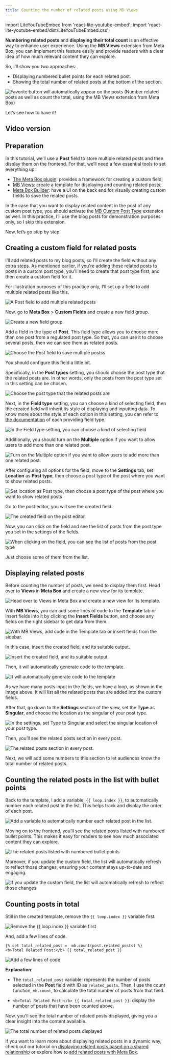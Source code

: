 ```yaml
---
title: Counting the number of related posts using MB Views
---
```


import LiteYouTubeEmbed from 'react-lite-youtube-embed';
import 'react-lite-youtube-embed/dist/LiteYouTubeEmbed.css';

**Numbering related posts** and **displaying their total count** is an effective way to enhance user experience. Using the **MB Views** extension from Meta Box, you can implement this feature easily and provide readers with a clear idea of how much relevant content they can explore.

So, I’ll show you two approaches:

* Displaying numbered bullet points for each related post.
* Showing the total number of related posts at the bottom of the section.

![Favorite button will automatically appear on the posts](https://i.imgur.com/e654M8s.png)
(Number related posts as well as count the total, using the MB Views extension from Meta Box)

Let’s see how to have it!

## Video version

<LiteYouTubeEmbed id='hiMeLkGX1QA' />

## Preparation

In this tutorial, we’ll use a **Post** field to store multiple related posts and then display them on the frontend. For that, we’ll need a few essential tools to set everything up.

* [The Meta Box plugin](https://wordpress.org/plugins/meta-box/): provides a framework for creating a custom field;
* [MB Views](https://metabox.io/plugins/mb-views/): create a template for displaying and counting related posts;
* [Meta Box Builder](https://metabox.io/plugins/meta-box-builder/): have a UI on the back end for visually creating custom fields to save the related posts.

In the case that you want to display related content in the post of any custom post type, you should activate the [MB Custom Post Type](https://metabox.io/plugins/custom-post-type/) extension as well. In this practice, I’ll use the blog posts for demonstration purposes only, so I skip this extension.

Now, let’s go step by step.

## Creating a custom field for related posts

I’ll add related posts to my blog posts, so I'll create the field without any extra steps. As mentioned earlier, if you're adding these related posts to posts in a custom post type, you'll need to create that post type first, and then create a custom field for it.

For illustration purposes of this practice only, I’ll set up a field to add multiple related posts like this.

![A Post field to add multiple related posts](https://i.imgur.com/drvwc77.png)

Now, go to **Meta Box** > **Custom Fields** and create a new field group.

![Create a new field group](https://i.imgur.com/t1ZUWwN.png)

Add a field in the type of **Post**. This field type allows you to choose more than one post from a regulated post type. So that, you can use it to choose several posts, then we can see them as related posts.

![Choose the Post field to save multiple postss](https://i.imgur.com/q0YPZ6V.png)

You should configure this field a little bit.

Specifically, in the **Post types** setting, you should choose the post type that the related posts are. In other words, only the posts from the post type set in this setting can be chosen.

![Choose the post type that the related posts are](https://i.imgur.com/iYt03A4.png)

Next, in the **Field type** setting, you can choose a kind of selecting field, then the created field will inherit its style of displaying and inputting data. To know more about the style of each option in this setting, you can refer to [the documentation](https://docs.metabox.io/fields/post/#settings) of each providing field type.

![In the Field type setting, you can choose a kind of selecting field](https://i.imgur.com/IZyvaRW.png)

Additionally, you should turn on the **Multiple** option if you want to allow users to add more than one related post.

![Turn on the Multiple option if you want to allow users to add more than one related post.](https://i.imgur.com/XHMrxFk.png)

After configuring all options for the field, move to the **Settings** tab, set **Location** as **Post type**, then choose a post type of the post where you want to show related posts.

![Set location as Post type, then choose a post type of the post where you want to show related posts](https://i.imgur.com/gHzA4i4.png)

Go to the post editor, you will see the created field.

![The created field on the post editor](https://i.imgur.com/QIzQrL4.png)

Now, you can click on the field and see the list of posts from the post type you set in the settings of the fields.

![When clicking on the field, you can see the list of posts from the post type](https://i.imgur.com/AT5fy49.png)

Just choose some of them from the list.

## Displaying related posts

Before counting the number of posts, we need to display them first. Head over to **Views** in **Meta Box** and create a new view for its template.

![Head over to Views in Meta Box and create a new view for its template.](https://i.imgur.com/Bn7Dfnj.png)

With **MB Views**, you can add some lines of code to the **Template** tab or insert fields into it by clicking the **Insert Fields** button, and choose any fields on the right sidebar to get data from them.

![With MB Views, add code in the Template tab or insert fields from the sidebar.](https://i.imgur.com/bEJzhYo.png)

In this case, insert the created field, and its suitable output.

![Insert the created field, and its suitable output.](https://i.imgur.com/73YssjW.png)

Then, it will automatically generate code to the template.

![It will automatically generate code to the template](https://i.imgur.com/dZU05me.png)

As we have many posts input in the fields, we have a loop, as shown in the image above. It will list all the related posts that are added into the custom fields.

After that, go down to the **Settings** section of the view, set the **Type** as **Singular**, and choose the location as the singular of your post type.

![In the settings, set Type to Singular and select the singular location of your post type.](https://i.imgur.com/AdmRKNd.png)

Then, you’ll see the related posts section in every post.

![The related posts section in every post.](https://i.imgur.com/tDqagpO.png)

Next, we will add some numbers to this section to let audiences know the total number of related posts.

## Counting the related posts in the list with bullet points

Back to the template, I add a variable, `{{ loop.index }}`, to automatically number each related post in the list. This helps track and display the order of each post.

![Add a variable to automatically number each related post in the list.](https://i.imgur.com/PfMnRDW.png)

Moving on to the frontend, you’ll see the related posts listed with numbered bullet points. This makes it easy for readers to see how much associated content they can explore.

![The related posts listed with numbered bullet points](https://i.imgur.com/wwRx49X.png)

Moreover, if you update the custom field, the list will automatically refresh to reflect those changes, ensuring your content stays up-to-date and engaging.

![If you update the custom field, the list will automatically refresh to reflect those changes](https://i.imgur.com/bYJv1E7.gif)

## Counting posts in total

Still in the created template, remove the `{{ loop.index }}` variable first.

![Remove the {{ loop.index }} variable first](https://i.imgur.com/PfMnRDW.png)

And, add a few lines of code.

```
{% set total_related_post =  mb.count(post.related_posts) %}
<b>Total Related Post:</b> {{ total_related_post }}
```

![Add a few lines of code](https://i.imgur.com/oqmUC3y.png)

**Explanation**:

* The `total_related_post` variable: represents the number of posts selected in the **Post** field with ID as `related_posts`. Then, I use the count function, `mb.count`, to calculate the total number of posts from that field.

* `<b>Total Related Post:</b> {{ total_related_post }}`: display the number of posts that have been counted above.

Now, you'll see the total number of related posts displayed, giving you a clear insight into the content available.

![The total number of related posts displayed](https://i.imgur.com/9hK72Et.png)

If you want to learn more about displaying related posts in a dynamic way, check out our tutorial on [displaying related posts based on a shared relationship](https://docs.metabox.io/tutorials/create-relationships-mb-views/) or explore how to [add related posts with Meta Box](https://docs.metabox.io/tutorials/add-related-posts/).
